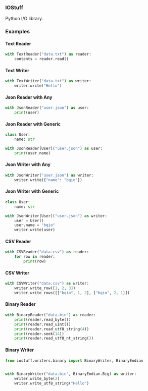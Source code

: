 ### IOStuff

Python I/O library.

### Examples

#### Text Reader

```python
with TextReader("data.txt") as reader:
    contents = reader.read()
```

#### Text Writer

```python
with TextWriter("data.txt") as writer:
    writer.write("Hello")
```

#### Json Reader with Any

```python
with JsonReader("user.json") as user:
    print(user)
```

#### Json Reader with Generic

```python
class User:
    name: str

with JsonReader[User]("user.json") as user:
    print(user.name)
```

#### Json Writer with Any

```python
with JsonWriter("user.json") as writer:
    writer.write({"name": "bqio"})
```

#### Json Writer with Generic

```python
class User:
    name: str

with JsonWriter[User]("user.json") as writer:
    user = User()
    user.name = "bqio"
    writer.write(user)
```

#### CSV Reader

```python
with CSVReader("data.csv") as reader:
    for row in reader:
        print(row)
```

#### CSV Writer

```python
with CSVWriter("data.csv") as writer:
    writer.write_row([1, 2, 3])
    writer.write_rows([["bqio", 1, 2], ["bqio", 2, 1]])
```

#### Binary Reader

```python
with BinaryReader("data.bin") as reader:
    print(reader.read_byte())
    print(reader.read_uint())
    print(reader.read_utf8_string(4))
    print(reader.seek(14))
    print(reader.read_utf8_nt_string())
```

#### Binary Writer

```python
from iostuff.writers.binary import BinaryWriter, BinaryEndian


with BinaryWriter("data.bin", BinaryEndian.Big) as writer:
    writer.write_byte(2)
    writer.write_utf8_string("Hello")
```
